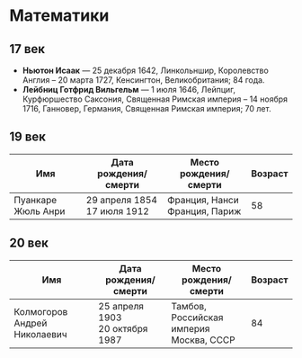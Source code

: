 # Математики

## 17 век

* **Ньютон Исаак** — 25 декабря 1642, Линкольншир, Королевство Англия – 20 марта 1727, Кенсингтон, Великобритания; 84 года.
* **Лейбниц Готфрид Вильгельм** — 1 июля 1646, Лейпциг, Курфюршество Саксония, Священная Римская империя – 14 ноября 1716, Ганновер, Германия, Священная Римская империя; 70 лет.

## 19 век

| Имя                | Дата рождения/смерти           | Место рождения/смерти             | Возраст |
| ------------------ | ------------------------------ | --------------------------------- | ------- |
| Пуанкаре Жюль Анри | 29 апреля 1854<br>17 июля 1912 | Франция, Нанси<br> Франция, Париж | 58      |

## 20 век

| Имя                          | Дата рождения/смерти              | Место рождения/смерти                      | Возраст |
| ---------------------------- | --------------------------------- | ------------------------------------------ | ------- |
| Колмогоров Андрей Николаевич | 25 апреля 1903<br>20 октября 1987 | Тамбов, Российская империя<br>Москва, СССР | 84      |
